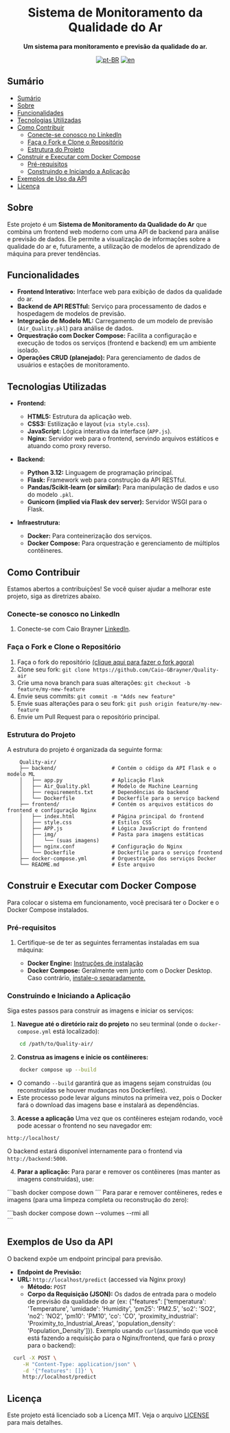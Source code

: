 <div align="center">

<h1 align="center">Sistema de Monitoramento da Qualidade do Ar</h1>

<p align="center">
    <strong>Um sistema para monitoramento e previsão da qualidade do ar.</strong>
</p>

[![pt-BR](https://img.shields.io/badge/lang-pt--BR-green.svg)](./docs/README.pt-br.md)
[![en](https://img.shields.io/badge/lang-en-red.svg)](./README.md)

</div>

## Sumário

- [Sumário](#sumario)
- [Sobre](#sobre)
- [Funcionalidades](#funcionalidades)
- [Tecnologias Utilizadas](#tecnologias-utilizadas)
- [Como Contribuir](#como-contribuir)
  - [Conecte-se conosco no LinkedIn](#conecte-se-conosco-no-linkedIn)
  - [Faça o Fork e Clone o Repositório](#faça-o-fork-e-clone-o-repositório)
  - [Estrutura do Projeto](#estrutura-do-projeto)
- [Construir e Executar com Docker Compose](#construir-e-executar-com-docker-compose)
  - [Pré-requisitos](#pre-requisitos)
  - [Construindo e Iniciando a Aplicação](#construindo-e-iniciando-a-aplicação)
- [Exemplos de Uso da API](#exemplos-de-uso-da-api)
- [Licença](#licença)

## Sobre
Este projeto é um **Sistema de Monitoramento da Qualidade do Ar** que combina um frontend web moderno com uma API de backend para análise e previsão de dados. Ele permite a visualização de informações sobre a qualidade do ar e, futuramente, a utilização de modelos de aprendizado de máquina para prever tendências.

## Funcionalidades

- **Frontend Interativo:** Interface web para exibição de dados da qualidade do ar.
- **Backend de API RESTful:** Serviço para processamento de dados e hospedagem de modelos de previsão.
- **Integração de Modelo ML:** Carregamento de um modelo de previsão (`Air_Quality.pkl`) para análise de dados.
- **Orquestração com Docker Compose:** Facilita a configuração e execução de todos os serviços (frontend e backend) em um ambiente isolado.
- **Operações CRUD (planejado):** Para gerenciamento de dados de usuários e estações de monitoramento.

## Tecnologias Utilizadas

- **Frontend:**
    - **HTML5:** Estrutura da aplicação web.
    - **CSS3:** Estilização e layout (`via style.css`).
    - **JavaScript:** Lógica interativa da interface (`APP.js`).
    - **Nginx:** Servidor web para o frontend, servindo arquivos estáticos e atuando como proxy reverso.

- **Backend:**
    - **Python 3.12:** Linguagem de programação principal.
    - **Flask:** Framework web para construção da API RESTful.
    - **Pandas/Scikit-learn (or similar):** Para manipulação de dados e uso do modelo `.pkl`.
    - **Gunicorn (implied via Flask dev server):** Servidor WSGI para o Flask.

- **Infraestrutura:**
    - **Docker:** Para conteinerização dos serviços.
    - **Docker Compose:** Para orquestração e gerenciamento de múltiplos contêineres.

## Como Contribuir
Estamos abertos a contribuições! Se você quiser ajudar a melhorar este projeto, siga as diretrizes abaixo.

### Conecte-se conosco no LinkedIn

1. Conecte-se com Caio Brayner [LinkedIn](https://www.linkedin.com/in/caiogomesbrayner).

### Faça o Fork e Clone o Repositório

1. Faça o fork do repositório [(clique aqui para fazer o fork agora)](https://github.com/Caio-GBrayner/Quality-air)
2. Clone seu fork: `git clone https://github.com/Caio-GBrayner/Quality-air`
3. Crie uma nova branch para suas alterações: `git checkout -b feature/my-new-feature`
4. Envie seus commits: `git commit -m "Adds new feature"`
5. Envie suas alterações para o seu fork: `git push origin feature/my-new-feature`
6. Envie um Pull Request para o repositório principal.

### Estrutura do Projeto
A estrutura do projeto é organizada da seguinte forma:

```
    Quality-air/
    ├── backend/                  # Contém o código da API Flask e o modelo ML
    │   ├── app.py                # Aplicação Flask
    │   ├── Air_Quality.pkl       # Modelo de Machine Learning
    │   ├── requirements.txt      # Dependências do backend
    │   └── Dockerfile            # Dockerfile para o serviço backend
    ├── frontend/                 # Contém os arquivos estáticos do frontend e configuração Nginx
    │   ├── index.html            # Página principal do frontend
    │   ├── style.css             # Estilos CSS
    │   ├── APP.js                # Lógica JavaScript do frontend
    │   ├── img/                  # Pasta para imagens estáticas
    │   │   └── (suas imagens)
    │   ├── nginx.conf            # Configuração do Nginx
    │   └── Dockerfile            # Dockerfile para o serviço frontend
    ├── docker-compose.yml        # Orquestração dos serviços Docker
    └── README.md                 # Este arquivo
```

## Construir e Executar com Docker Compose

Para colocar o sistema em funcionamento, você precisará ter o Docker e o Docker Compose instalados.

### Pré-requisitos

1. Certifique-se de ter as seguintes ferramentas instaladas em sua máquina:

    - **Docker Engine:** [Instruções de instalação](https://docs.docker.com/engine/install/)
    - **Docker Compose:** Geralmente vem junto com o Docker Desktop. Caso contrário, [instale-o separadamente.](https://docs.docker.com/compose/install/)

### Construindo e Iniciando a Aplicação
Siga estes passos para construir as imagens e iniciar os serviços:

1. **Navegue até o diretório raiz do projeto** no seu terminal  (onde o `docker-compose.yml` está localizado):

```bash
    cd /path/to/Quality-air/
```
2. **Construa as imagens e inicie os contêineres:**

```bash
    docker compose up --build
```
- O comando `--build` garantirá que as imagens sejam construídas (ou reconstruídas se houver mudanças nos Dockerfiles).
- Este processo pode levar alguns minutos na primeira vez, pois o Docker fará o download das imagens base e instalará as dependências.

3. **Acesse a aplicação**
Uma vez que os contêineres estejam rodando, você pode acessar o frontend no seu navegador em:

`http://localhost/`

O backend estará disponível internamente para o frontend via `http://backend:5000`.

4. **Parar a aplicação:**
Para parar e remover os contêineres (mas manter as imagens construídas), use:

´´´bash
   docker compose down 
´´´
Para parar e remover contêineres, redes e imagens (para uma limpeza completa ou reconstrução do zero):

´´´bash
  docker compose down --volumes --rmi all  
´´´

## Exemplos de Uso da API
O backend expõe um endpoint principal para previsão.

- **Endpoint de Previsão:**
- **URL:** `http://localhost/predict` (accessed via Nginx proxy)
    - **Método:** `POST`
    - **Corpo da Requisição (JSON):** Os dados de entrada para o modelo de previsão da qualidade do ar 
        (ex: {"features": ['temperatura': 'Temperature',
            'umidade': 'Humidity',
            'pm25': 'PM2.5',
            'so2': 'SO2',
            'no2': 'NO2',
            'pm10': 'PM10',
            'co': 'CO',
            'proximity_industrial': 'Proximity_to_Industrial_Areas',
            'population_density': 'Population_Density']}).
    Exemplo usando `curl`(assumindo que você está fazendo a requisição para o Nginx/frontend, que fará o proxy para o backend):

```bash
  curl -X POST \
     -H "Content-Type: application/json" \
     -d '{"features": []}' \
     http://localhost/predict  
```
## Licença

Este projeto está licenciado sob a Licença MIT. Veja o arquivo [LICENSE](./LICENSE) para mais detalhes.